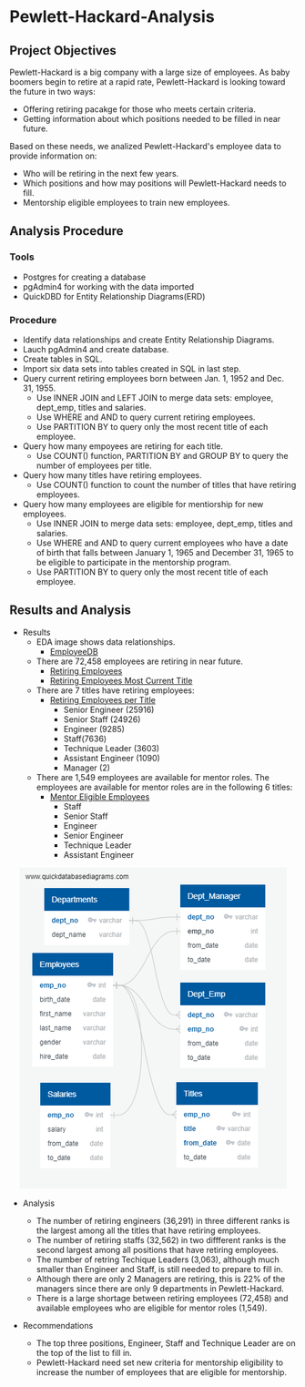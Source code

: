 # Pewlett-Hackard-Analysis
## Project Objectives

Pewlett-Hackard is a big company with a large size of employees. As baby boomers begin to retire at a rapid rate, Pewlett-Hackard is looking toward the future in two ways:
  - Offering retiring pacakge for those who meets certain criteria.
  - Getting information about which positions needed to be filled in near future.
  
Based on these needs, we analized Pewlett-Hackard's employee data to provide information on:
  - Who will be retiring in the next few years.
  - Which positions and how may positions will Pewlett-Hackard needs to fill.
  - Mentorship eligible employees to train new employees.

## Analysis Procedure

### Tools
  - Postgres for creating a database
  - pgAdmin4 for working with the data imported
  - QuickDBD for Entity Relationship Diagrams(ERD)

### Procedure
  - Identify data relationships and create Entity Relationship Diagrams. 
  - Lauch pgAdmin4 and create database.
  - Create tables in SQL.
  - Import six data sets into tables created in SQL in last step.
  - Query current retiring employees born between Jan. 1, 1952 and Dec. 31, 1955.
    - Use INNER JOIN and LEFT JOIN to merge data sets: employee, dept_emp, titles and salaries.
    - Use WHERE and AND to query current retiring employees.
    - Use PARTITION BY to query only the most recent title of each employee.  
  - Query how many empoyees are retiring for each title.
    - Use COUNT() function, PARTITION BY and GROUP BY to query the number of employees per title.
  - Query how many titles have retiring employees.
    - Use COUNT() function to count the number of titles that have retiring employees. 
  - Query how many employees are eligible for mentiorship for new employees.
    - Use INNER JOIN to merge data sets: employee, dept_emp, titles and salaries.
    - Use WHERE and AND to query current employees who have a date of birth that falls between January 1, 1965 and December 31, 1965 to be eligible to participate in the mentorship program.
    - Use PARTITION BY to query only the most recent title of each employee.  
    
 ## Results and Analysis
 
   - Results
     - EDA image shows data relationships.
       * [EmployeeDB](https://github.com/karenmxm/Pewlett-Hackard-Analysis/blob/master/EmployeeDB.png)
     - There are 72,458 employees are retiring in near future.
        - [Retiring Employees](https://github.com/karenmxm/Pewlett-Hackard-Analysis/blob/master/Data/current_retirement_info.csv)
        - [Retiring Employees Most Current Title](https://github.com/karenmxm/Pewlett-Hackard-Analysis/blob/master/Data/current_retirement_recent_title_info.csv)
     - There are 7 titles have retiring employees: 
       - [Retiring Employees per Title](https://github.com/karenmxm/Pewlett-Hackard-Analysis/blob/master/Data/current_retirement_per_title.csv)
         - Senior Engineer (25916) 
         - Senior Staff (24926) 
         - Engineer (9285) 
         - Staff(7636) 
         - Technique Leader (3603)
         - Assistant Engineer (1090)
         - Manager (2)
     - There are 1,549 employees are available for mentor roles. The employees are available for mentor roles are in the following 6 titles: 
       - [Mentor Eligible Employees](https://github.com/karenmxm/Pewlett-Hackard-Analysis/blob/master/Data/current_mentor_info.csv)
         - Staff
         - Senior Staff 
         - Engineer 
         - Senior Engineer
         - Technique Leader
         - Assistant Engineer

<p align="center">
  <img src="https://github.com/karenmxm/Pewlett-Hackard-Analysis/blob/master/EmployeeDB.png">
</p>

- Analysis
  - The number of retiring engineers (36,291) in three different ranks is the largest among all the titles that have retiring employees.
  - The number of retiring staffs (32,562) in two diffferent ranks is the second largest among all positions that have retiring employees.
  - The number of retring Techique Leaders (3,063), although much smaller than Engineer and Staff, is still needed to prepare to fill in.
  - Although there are only 2 Managers are retiring, this is 22% of the managers since there are only 9 departments in Pewlett-Hackard.
  - There is a large shortage between retiring employees (72,458) and available employees who are eligible for mentor roles (1,549).
  
- Recommendations
  - The top three positions, Engineer, Staff and Technique Leader are on the top of the list to fill in.
  - Pewlett-Hackard need set new criteria for mentorship eligibility to increase the number of employees that are eligible for mentorship.
